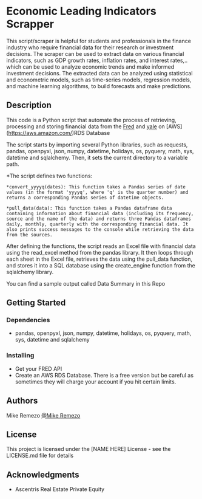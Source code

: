 # Economic Leading Indicators Scrapper

This script/scraper is helpful for students and professionals in the finance industry who require financial data for their research or investment decisions. The scraper can be used to extract data on various financial indicators, such as GDP growth rates, inflation rates, and interest rates,.. which can be used to analyze economic trends and make informed investment decisions. The extracted data can be analyzed using statistical and econometric models, such as time-series models, regression models, and machine learning algorithms, to build forecasts and make predictions. 


## Description

This code is a Python script that automate the process of retrieving, processing and storing financial data from the [Fred](https://fred.stlouisfed.org/) and [yale](http://www.econ.yale.edu/~shiller/) on [AWS] (https://aws.amazon.com/)RDS Database

The script starts by importing several Python libraries, such as requests, pandas, openpyxl, json, numpy, datetime, holidays, os, pyquery, math, sys, datetime and sqlalchemy. Then, it sets the current directory to a variable path.

*The script defines two functions:

    *convert_yyyyq(dates): This function takes a Pandas series of date values (in the format 'yyyyq', where 'q' is the quarter number) and returns a corresponding Pandas series of datetime objects.

    *pull_data(data): This function takes a Pandas dataframe data containing information about financial data (including its frequency, source and the name of the data) and returns three Pandas dataframes daily, monthly, quarterly with the corresponding financial data. It also prints success messages to the console while retrieving the data from the sources.

After defining the functions, the script reads an Excel file with financial data using the read_excel method from the pandas library. It then loops through each sheet in the Excel file, retrieves the data using the pull_data function, and stores it into a SQL database using the create_engine function from the sqlalchemy library.

You can find a sample output called Data Summary in this Repo


## Getting Started

### Dependencies

* pandas, openpyxl, json, numpy, datetime, holidays, os, pyquery, math, sys, datetime and sqlalchemy


### Installing

* Get your FRED API
* Create an AWS RDS Database. There is a free version but be careful as sometimes they will charge your account if you hit certain limits.




## Authors


 Mike Remezo
 [@Mike Remezo](https://www.linkedin.com/in/mike-remezo)



## License

This project is licensed under the [NAME HERE] License - see the LICENSE.md file for details

## Acknowledgments


* Ascentris Real Estate Private Equity